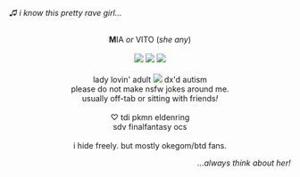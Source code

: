 <i>♫ i know this pretty rave girl...</i>
<p align="center">
 <br><b>M</b>IA  <i>or</i>  VITO‎ ‎(<i>she any</i>)
  <br><br><img src="https://64.media.tumblr.com/01b589b8d5669f372bcca8883800d35d/473928ea48888009-8b/s100x200/e5878bd69010c6acd51da30b27ad473da0ae3f60.pnj"> <img src="https://64.media.tumblr.com/3b34548e10ba7a9ab1e955df30eeaae7/473928ea48888009-c9/s100x200/ec3665eb91f0a12bd0f7046744701e18d70418b4.gifv"> <img src ="https://64.media.tumblr.com/a058b6df5803aceaa24048ab4b77cb34/f1413ef45abf2485-3b/s100x200/fb49aa8a0783dd778a5a9ff022da78f33903f057.gifv">
<br><br>lady lovin' adult  <img src="https://64.media.tumblr.com/5d2a87b7d2b29fc5bcdce2653bc97c06/700d47a0da76ee76-a1/s100x200/b0dc46df13c41292490c4db0d71d82624a552980.gifv">‎ dx'd autism
 <br>please do not make nsfw jokes around me.
  <br> usually off-tab or sitting with friends<i>!</i>
  <br><br> ♡ tdi pkmn eldenring
    <br> sdv finalfantasy ocs
<br><br> i hide freely. but mostly okegom/btd fans.
</p>
<p align="right">
<i>...always think about her!</i>
</p>
